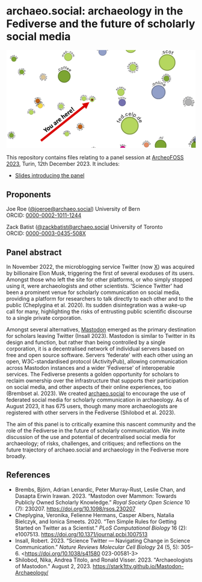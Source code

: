 # archaeo.social: archaeology in the Fediverse and the future of scholarly social media

![Graph visualisation of archaeo.social and adjacent Mastodon servers. Source: <https://www.comeetie.fr/galerie/mapstodon/>](https://github.com/archaeo-social/archeofoss23_fediverse/blob/main/abstract/archeofoss23_fediverse_abstract_image.png)

This repository contains files relating to a panel session at [ArcheoFOSS 2023](https://www.archeofoss.org/2023/), Turin, 12th December 2023. It includes:

* [Slides introducing the panel](https://archaeo-social.github.io/archeofoss23_fediverse)

## Proponents

Joe Roe ([@joeroe@archaeo.social](https://archaeo.social/@joeroe))
University of Bern  
ORCID: [0000-0002-1011-1244](https://orcid.org/0000-0002-1011-1244)

Zack Batist ([@zackbatist@archaeo.social](https://archaeo.social/@zackbatist)
University of Toronto  
ORCID: [0000-0003-0435-508X](https://orcid.org/0000-0003-0435-508X)

## Panel abstract

In November 2022, the microblogging service Twitter (now [X](https://x.com)) was acquired by billionaire Elon Musk, triggering the first of several exoduses of its users.
Amongst those who left the site for other platforms, or who simply stopped using it, were archaeologists and other scientists.
'Science Twitter' had been a prominent venue for scholarly communication on social media, providing a platform for researchers to talk directly to each other and to the public (Cheplygina et al. 2020).
Its sudden disintegration was a wake-up call for many, highlighting the risks of entrusting public scientific discourse to a single private corporation.

Amongst several alternatives, [Mastodon](https://joinmastodon.org) emerged as the primary destination for scholars leaving Twitter (Insall 2023).
Mastodon is similar to Twitter in its design and function, but rather than being controlled by a single corporation, it is a decentralised network of individual servers based on free and open source software.
Servers 'federate' with each other using an open, W3C-standardised protocol (ActivityPub), allowing communication across Mastodon instances and a wider 'Fediverse' of interoperable services.
The Fediverse presents a golden opportunity for scholars to reclaim ownership over the infrastructure that supports their participation on social media, and other aspects of their online experiences, too (Brembset al. 2023).
We created [archaeo.social](https://archaeo.social) to encourage the use of federated social media for scholarly communication in archaeology. 
As of August 2023, it has 675 users, though many more archaeologists are registered with other servers in the Fediverse (Shilobod et al. 2023).

The aim of this panel is to critically examine this nascent community and the role of the Fediverse in the future of scholarly communication.
We invite discussion of the use and potential of decentralised social media for archaeology; of risks, challenges, and critiques; and reflections on the future trajectory of archaeo.social and archaeology in the Fediverse more broadly.

## References

- Brembs, Björn, Adrian Lenardic, Peter Murray-Rust, Leslie Chan, and Dasapta Erwin Irawan. 2023. “Mastodon over Mammon: Towards Publicly Owned Scholarly Knowledge.” *Royal Society Open Science* 10 (7): 230207. <https://doi.org/10.1098/rsos.230207>
- Cheplygina, Veronika, Felienne Hermans, Casper Albers, Natalia Bielczyk, and Ionica Smeets. 2020. “Ten Simple Rules for Getting Started on Twitter as a Scientist.” *PLoS Computational Biology* 16 (2): e1007513. <https://doi.org/10.1371/journal.pcbi.1007513>
- Insall, Robert. 2023. “Science Twitter — Navigating Change in Science Communication.” *Nature Reviews Molecular Cell Biology* 24 (5, 5): 305–6. <https://doi.org/10.1038/s41580 023-00581-3>
- Shilobod, Nika, Andrea Titolo, and Ronald Visser. 2023. "Archaeologists of Mastodon." August 2, 2023. <https://stark1tty.github.io/Mastodon-Archaeology/>
